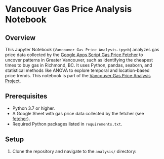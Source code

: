 # Vancouver Gas Price Analysis Notebook

## Overview
This Jupyter Notebook (`Vancouver Gas Price Analysis.ipynb`) analyzes gas price data collected by the [Google Apps Script Gas Price Fetcher](../fetcher/README.md) to uncover patterns in Greater Vancouver, such as identifying the cheapest times to buy gas in Richmond, BC. It uses Python, pandas, seaborn, and statistical methods like ANOVA to explore temporal and location-based price trends. This notebook is part of the [Vancouver Gas Price Analysis Project](../README.md).

## Prerequisites
- Python 3.7 or higher.
- A Google Sheet with gas price data collected by the fetcher (see [fetcher](../fetcher/README.md)).
- Required Python packages listed in `requirements.txt`.

## Setup
1. Clone the repository and navigate to the `analysis/` directory:
